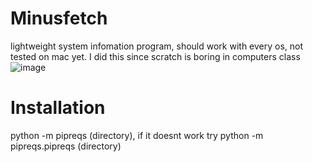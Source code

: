 # Minusfetch
lightweight system infomation program, should work with every os, not tested on mac yet. I did this since scratch is boring in computers class
![image](https://user-images.githubusercontent.com/65973274/189780204-852a15e9-c943-41dc-a652-d0ce3ec96c14.png)


# Installation
python -m pipreqs (directory), if it doesnt work try python -m pipreqs.pipreqs (directory)

